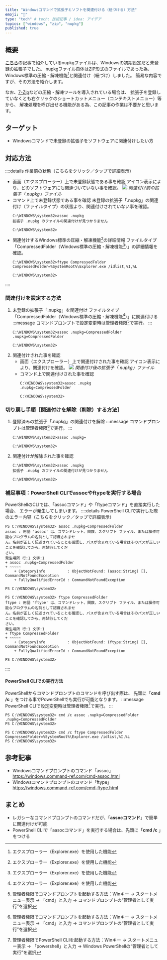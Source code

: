 ```yaml
---
title: "Windowsコマンドで拡張子とソフトを関連付ける（紐づける）方法"
emoji: "🤝"
type: "tech" # tech: 技術記事 / idea: アイデア
topics: ["windows", "zip", "nupkg"]
published: true
---
```

## 概要
[こちら](https://zenn.dev/haretokidoki/articles/d3ca9fe55ab0c5)の記事で紹介しているnupkgファイルは、Windowsの初期設定だと未登録の拡張子でした。
nupkgファイル自体はZIP形式のファイルであった為、Windows標準の圧縮・解凍機能[^1]と関連付け（紐づけ）しました。
簡易な内容ですが、その方法を紹介します。
[^1]: エクスプローラー（Explorer.exe）を使用した機能

なお、[7-Zip](https://sevenzip.osdn.jp/)などの圧縮・解凍ツールを導入されている場合は、
拡張子を登録していなくとも右クリックのショートカットメニュー（コンテキストメニュー）等から、
解凍処理を呼び出せる機能がある為、この記事の作業は不要かと思います。
## ターゲット
- Windowsコマンドで未登録の拡張子をソフトウェアに関連付けしたい方
## 対応方法
::::details 作業前の状態（こちらをクリック／タップで詳細表示）
- 画面（エクスプローラー）上で未登録状態である事を確認
    アイコン表示により、どのソフトウェアにも関連づいていない事を確認。
    ![](https://storage.googleapis.com/zenn-user-upload/5c0a63a76c9e-20230412.png)
    *関連付け前の拡張子「.nupkg」ファイル*
- コマンド上で未登録状態である事を確認
    未登録の拡張子「.nupkg」の関連付け（ファイルタイプ）の状態より、関連付けされていない事を確認。
    ```:コマンドプロンプト
    C:\WINDOWS\system32>assoc .nupkg
    拡張子 .nupkg のファイルの関連付けが見つかりません

    C:\WINDOWS\system32>
    ```
- 関連付けするWindows標準の圧縮・解凍機能[^1]の詳細情報
    ファイルタイプ「CompressedFolder（Windows標準の圧縮・解凍機能[^1]）」の詳細情報を確認。
    ```:コマンドプロンプト
    C:\WINDOWS\system32>ftype CompressedFolder
    CompressedFolder=%SystemRoot%\Explorer.exe /idlist,%I,%L

    C:\WINDOWS\system32>
    ```
::::
### 関連付けを設定する方法
1. 未登録の拡張子「.nupkg」を関連付け
    ファイルタイプ「CompressedFolder（Windows標準の圧縮・解凍機能[^1]）」に関連付ける
    :::message
    コマンドプロンプトで設定変更時は管理者権限[^2]で実行。
    :::
    [^2]: 管理者権限でコマンドプロンプトを起動する方法：Winキー → スタートメニュー表示 → 「cmd」と入力 → コマンドプロンプトの“管理者として実行”を選択
    ```:コマンドプロンプト（管理者権限）
    C:\WINDOWS\system32>assoc .nupkg=CompressedFolder
    .nupkg=CompressedFolder

    C:\WINDOWS\system32>
    ```
2. 関連付けされた事を確認
    - 画面（エクスプローラー）上で関連付けされた事を確認
        アイコン表示により、関連付けを確認。
        ![](https://storage.googleapis.com/zenn-user-upload/7829f53b413a-20230412.png)
        *関連付け後の拡張子「.nupkg」ファイル*
    - コマンド上で関連付けされた事を確認
        ```:コマンドプロンプト
        C:\WINDOWS\system32>assoc .nupkg
        .nupkg=CompressedFolder

        C:\WINDOWS\system32>
        ```
### 切り戻し手順［関連付けを解除（削除）する方法］
1. 登録済みの拡張子「.nupkg」の関連付けを解除
    :::message
    コマンドプロンプトは管理者権限[^2]で実行。
    :::
    ```:コマンドプロンプト（管理者権限）
    C:\WINDOWS\system32>assoc .nupkg=

    C:\WINDOWS\system32>
    ```
2. 関連付けが解除された事を確認
    ```:コマンドプロンプト
    C:\WINDOWS\system32>assoc .nupkg
    拡張子 .nupkg のファイルの関連付けが見つかりません

    C:\WINDOWS\system32>
    ```
### 補足事項：PowerShell CLIでassocやftypeを実行する場合
PowerShellのCLIでは、「assocコマンド」や「ftypeコマンド」を直接実行した場合、
エラーが発生してしまいます。
::::details PowerShell CLIで実行した際のエラー内容（こちらをクリック／タップで詳細表示）
```powershell:assocコマンドを実行した際のエラー
PS C:\WINDOWS\system32> assoc .nupkg=CompressedFolder
assoc : 用語 'assoc' は、コマンドレット、関数、スクリプト ファイル、または操作可能なプログラムの名前として認識されませ
ん。名前が正しく記述されていることを確認し、パスが含まれている場合はそのパスが正しいことを確認してから、再試行してくだ
さい。
発生場所 行:1 文字:1
+ assoc .nupkg=CompressedFolder
+ ~~~~~
    + CategoryInfo          : ObjectNotFound: (assoc:String) [], CommandNotFoundException
    + FullyQualifiedErrorId : CommandNotFoundException

PS C:\WINDOWS\system32>
```
```powershell:ftypeコマンドを実行した際のエラー
PS C:\WINDOWS\system32> ftype CompressedFolder
ftype : 用語 'ftype' は、コマンドレット、関数、スクリプト ファイル、または操作可能なプログラムの名前として認識されませ
ん。名前が正しく記述されていることを確認し、パスが含まれている場合はそのパスが正しいことを確認してから、再試行してくだ
さい。
発生場所 行:1 文字:1
+ ftype CompressedFolder
+ ~~~~~
    + CategoryInfo          : ObjectNotFound: (ftype:String) [], CommandNotFoundException
    + FullyQualifiedErrorId : CommandNotFoundException

PS C:\WINDOWS\system32>
```
::::
#### PowerShell CLIでの実行方法
PowerShellからコマンドプロンプトのコマンドを呼び出す際は、
先頭に「**cmd /c** 」をつける事でPowerShellでも実行が可能となります。
:::message
PowerShell CLIで設定変更時は管理者権限[^3]で実行。
:::
[^3]: 管理者権限でPowerShell CLIを起動する方法：Winキー → スタートメニュー表示 → 「powershell」と入力 → Windows PowerShellの“管理者として実行”を選択
```powershell:PowerShell CLI（管理者権限）
PS C:\WINDOWS\system32> cmd /c assoc .nupkg=CompressedFolder
.nupkg=CompressedFolder
PS C:\WINDOWS\system32>
```
```powershell:PowerShell CLI
PS C:\WINDOWS\system32> cmd /c ftype CompressedFolder
CompressedFolder=%SystemRoot%\Explorer.exe /idlist,%I,%L
PS C:\WINDOWS\system32>
```
## 参考記事
- Windowsコマンドプロンプトのコマンド「assoc」
    https://windows.command-ref.com/cmd-assoc.html
- Windowsコマンドプロンプトのコマンド「ftype」
    https://windows.command-ref.com/cmd-ftype.html
## まとめ
- レガシーなコマンドプロンプトのコマンドだが、「**assocコマンド**」で簡単に関連付けが可能
- PowerShell CLIで「aasocコマンド」を実行する場合は、先頭に「**cmd /c** 」をつける
